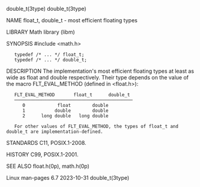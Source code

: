 double_t(3type)																       double_t(3type)

NAME
       float_t, double_t - most efficient floating types

LIBRARY
       Math library (libm)

SYNOPSIS
       #include <math.h>

       typedef /* ... */ float_t;
       typedef /* ... */ double_t;

DESCRIPTION
       The  implementation's  most  efficient  floating types at least as wide as float and double respectively.  Their type depends on the value of the macro
       FLT_EVAL_METHOD (defined in <float.h>):

       FLT_EVAL_METHOD	     float_t	  double_t
       ────────────────────────────────────────────
	      0		       float	    double
	      1		      double	    double
	      2		 long double   long double

       For other values of FLT_EVAL_METHOD, the types of float_t and double_t are implementation-defined.

STANDARDS
       C11, POSIX.1-2008.

HISTORY
       C99, POSIX.1-2001.

SEE ALSO
       float.h(0p), math.h(0p)

Linux man-pages 6.7							  2023-10-31							       double_t(3type)
